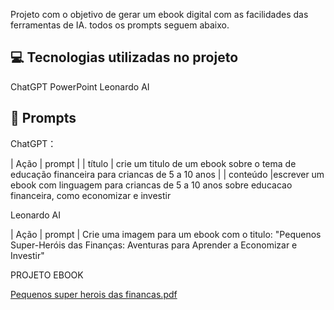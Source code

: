 

Projeto com o objetivo de gerar um ebook digital com as facilidades das ferramentas de IA. todos os prompts
seguem abaixo.


## 💻 Tecnologias utilizadas no projeto
ChatGPT
PowerPoint
Leonardo AI

## 🧠 Prompts


ChatGPT：

|   Ação   | prompt                                                                                                                                                                                                                                                                         |
|  título  | crie um titulo de um ebook sobre o tema de educação financeira para criancas de 5 a 10 anos                                       |
| conteúdo |escrever um ebook com linguagem para criancas de 5 a 10 anos sobre educacao financeira, como economizar e investir

Leonardo AI

|  Ação  | prompt                                                                                 |
 Crie uma imagem para um ebook com o titulo: "Pequenos Super-Heróis das Finanças: Aventuras para Aprender a Economizar e Investir"

PROJETO EBOOK

[Pequenos super herois das financas.pdf](https://github.com/user-attachments/files/18391576/Pequenos.super.herois.das.financas.pdf)

